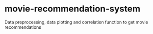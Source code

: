# movie-recommendation-system
Data preprocessing, data plotting and correlation function to get movie recommendations

